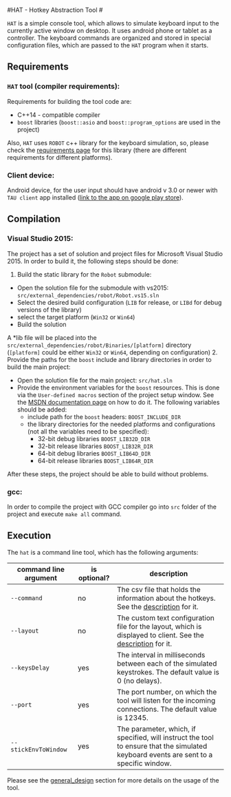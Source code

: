 #HAT - Hotkey Abstraction Tool #

`HAT` is a simple console tool, which allows to simulate keyboard input to the currently active window on desktop. It uses android phone or tablet as a controller. The keyboard commands are organized and stored in special configuration files, which are passed to the `HAT` program when it starts.

## Requirements ##

### `HAT` tool (compiler requirements): ###

Requirements for building the tool code are:
 - C++14 - compatible compiler
 - `boost` libraries (`boost::asio` and `boost::program_options` are used in the project)

Also, `HAT` uses `ROBOT` c++ library for the keyboard simulation, so, please check the [requirements page](http://getrobot.net/docs/usage.html) for this library (there are different requirements for different platforms).

### Client device: ###
Android device, for the user input should have android v 3.0 or newer with `TAU client` app installed ([link to the app on google play store](https://play.google.com/store/apps/details?id=com.tau.client)).

## Compilation ##
### Visual Studio 2015: ###

The project has a set of solution and project files for Microsoft Visual Studio 2015. In order to build it, the following steps should be done:
 1. Build the static library for the `Robot` submodule:
  * Open the solution file for the submodule with vs2015: `src/external_dependencies/robot/Robot.vs15.sln`
  * Select the desired build configuration (`LIB` for release, or `LIBd` for debug versions of the library)
  * select the target platform (`Win32` or `Win64`)
  * Build the solution

 A *lib file will be placed into the `src/external_dependencies/robot/Binaries/[platform]` directory (`[platform]` could be either `Win32` or `Win64`, depending on configuration)
 2. Provide the paths for the `boost` include and library directories in order to build the main project:
   * Open the solution file for the main project: `src/hat.sln`
   * Provide the environment variables for the `boost` resources. This is done via the `User-defined macros` section of the project setup window. See the [MSDN documentation page](https://msdn.microsoft.com/en-us/library/669zx6zc.aspx#User-defined-macros) on how to do it. The following variables should be added:
     * include path for the `boost` headers: `BOOST_INCLUDE_DIR`
     * the library directories for the needed platforms and configurations (not all the variables need to be specified):
        * 32-bit debug libraries `BOOST_LIB32D_DIR`
        * 32-bit release libraries `BOOST_LIB32R_DIR`
        * 64-bit debug libraries `BOOST_LIB64D_DIR`
        * 64-bit release libraries `BOOST_LIB64R_DIR`

 After these steps, the project should be able to build without problems.

### gcc: ###
In order to compile the project with GCC compiler go into `src` folder of the project and execute `make all` command.

## Execution ##

The `hat` is a command line tool, which has the following arguments:

|command line argument|is optional?|description|
|---------|---------|---------|
|`--command`|no|The csv file that holds the information about the hotkeys. See the [description](doc/commands_config.md) for it.|
|`--layout`|no|The custom text configuration file for the layout, which is displayed to client. See the [description](doc/layout_config.md) for it.|
|`--keysDelay`|yes|The interval in milliseconds between each of the simulated keystrokes. The default value is 0 (no delays).|
|`--port`|yes|The port number, on which the tool will listen for the incoming connections. The default value is 12345.|
|`--stickEnvToWindow`|yes|The parameter, which, if specified, will instruct the tool to ensure that the simulated keyboard events are sent to a specific window.|

Please see the [general_design](doc/general_design.md) section for more details on the usage of the tool.